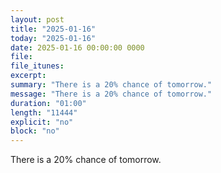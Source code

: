 ```yaml
---
layout: post
title: "2025-01-16"
today: "2025-01-16"
date: 2025-01-16 00:00:00 0000
file:
file_itunes:
excerpt:
summary: "There is a 20% chance of tomorrow."
message: "There is a 20% chance of tomorrow."
duration: "01:00"
length: "11444"
explicit: "no"
block: "no"
---
```

There is a 20% chance of tomorrow.

